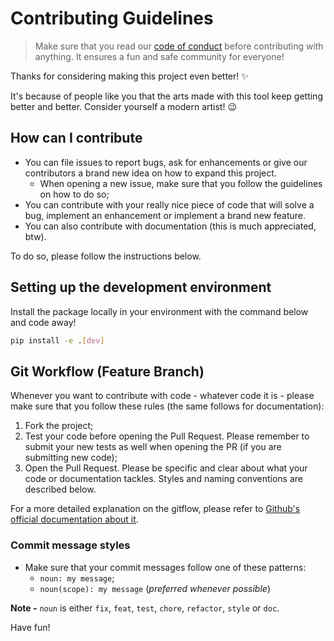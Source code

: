 # Contributing Guidelines
> Make sure that you read our [code of conduct](https://github.com/Eric-Mendes/unexpected-isaves/blob/main/CODE_OF_CONDUCT.md) before contributing with anything. It ensures a fun and safe community for everyone!

Thanks for considering making this project even better! :sparkles:

It's because of people like you that the arts made with this tool keep getting better and better. Consider yourself a modern artist! :wink:

## How can I contribute
- You can file issues to report bugs, ask for enhancements or give our contributors a brand new idea on how to expand this project.
  - When opening a new issue, make sure that you follow the guidelines on how to do so;
- You can contribute with your really nice piece of code that will solve a bug, implement an enhancement or implement a brand new feature. 
- You can also contribute with documentation (this is much appreciated, btw). 

To do so, please follow the instructions below.

## Setting up the development environment
Install the package locally in your environment with the command below and code away!
```bash
pip install -e .[dev]
```
## Git Workflow (Feature Branch)
Whenever you want to contribute with code - whatever code it is - please make sure that you follow these rules (the same follows for documentation):
1. Fork the project;
2. Test your code before opening the Pull Request. Please remember to submit your new tests as well when opening the PR (if you are submitting new code);
3. Open the Pull Request.
Please be specific and clear about what your code or documentation tackles. Styles and naming conventions are described below.

For a more detailed explanation on the gitflow, please refer to [Github's official documentation about it](https://docs.github.com/en/get-started/quickstart/contributing-to-projects).

### Commit message styles
- Make sure that your commit messages follow one of these patterns: 
  - `noun: my message`;
  - `noun(scope): my message` (*preferred whenever possible*)

**Note -** `noun` is either `fix`, `feat`, `test`, `chore`, `refactor`, `style` or `doc`.

Have fun!
